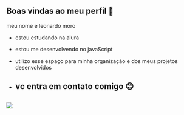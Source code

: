 ## Boas vindas ao meu perfil 💙

meu nome e leonardo moro

- estou estudando na alura
- estou me desenvolvendo no javaScript
- utilizo esse espaço para minha organização e dos meus projetos desenvolvidos

- ## vc entra em contato comigo 😊


![](https://media.tenor.com/MBn4pz0PYgMAAAAM/tamandua-anteater.gif)
-
  
